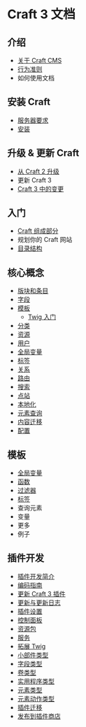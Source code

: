 Craft 3 文档
=====================

## 介绍

- [关于 Craft CMS](zh/introduction.md)
- [行为准则](zh/coc.md)
- 如何使用文档

## 安装 Craft

- [服务器要求](zh/requirements.md)
- [安装](zh/installation.md)

## 升级 & 更新 Craft

- [从 Craft 2 升级](zh/upgrade.md)
- 更新 Craft 3
- [Craft 3 中的变更](zh/changes-in-craft-3.md)

## 入门

- [Craft 组成部分](zh/the-pieces-of-craft.md)
- 规划你的 Craft 网站
- [目录结构](zh/directory-structure.md)

## 核心概念

- [版块和条目](zh/sections-and-entries.md)
- [字段](zh/fields.md)
- [模板](zh/templates.md)
  - [Twig 入门](zh/twig-primer.md)
- [分类](zh/categories.md)
- [资源](zh/assets.md)
- [用户](zh/users.md)
- [全局变量](zh/globals.md)
- [标签](zh/tags.md)
- [关系](zh/relations.md)
- [路由](zh/routing.md)
- [搜索](zh/searching.md)
- [点站](zh/sites.md)
- [本地化](zh/localization.md)
- [元素查询](zh/element-queries.md)
- [内容迁移](zh/content-migrations.md)
- [配置](zh/configuration.md)

## 模板

- [全局变量](zh/templating/global-variables.md)
- [函数](zh/templating/functions.md)
- [过滤器](zh/templating/filters.md)
- [标签](zh/templating/tags.md)
- 查询元素
- 变量
- 更多
- 例子


## 插件开发

- [插件开发简介](zh/plugin-intro.md)
- [编码指南](zh/coding-guidelines.md)
- [更新 Craft 3 插件](zh/updating-plugins.md)
- [更新与更新日志](zh/changelogs-and-updates.md)
- [插件设置](zh/plugin-settings.md)
- [控制面板](zh/cp-section.md)
- [资源包](zh/asset-bundles.md)
- [服务](zh/services.md)
- [拓展 Twig](zh/extending-twig.md)
- [小部件类型](zh/widget-types.md)
- [字段类型](zh/field-types.md)
- [卷类型](zh/volume-types.md)
- [实用程序类型](zh/utility-types.md)
- [元素类型](zh/element-types.md)
- [元素动作类型](zh/element-action-types.md)
- [插件迁移](zh/plugin-migrations.md)
- [发布到插件商店](zh/plugin-store.md)
